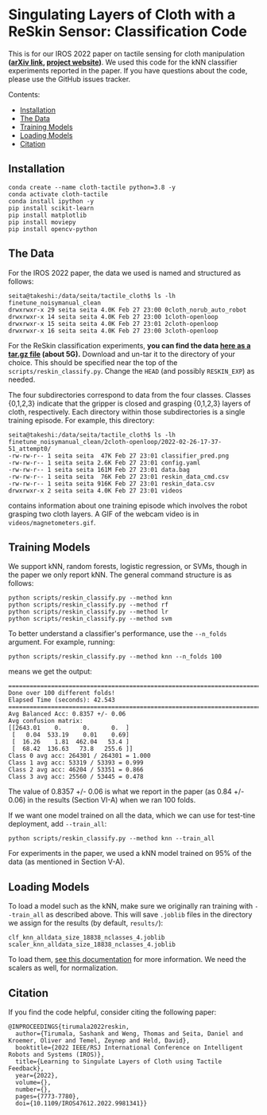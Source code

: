 # Singulating Layers of Cloth with a ReSkin Sensor: Classification Code

This is for our IROS 2022 paper on tactile sensing for cloth manipulation
**([arXiv link][3], [project website][4])**. We used this code for the kNN
classifier experiments reported in the paper. If you have questions about the
code, please use the GitHub issues tracker.

Contents:

- [Installation](#installation)
- [The Data](#the-data)
- [Training Models](#training-models)
- [Loading Models](#loading-models)
- [Citation](#citation)

## Installation

```
conda create --name cloth-tactile python=3.8 -y
conda activate cloth-tactile
conda install ipython -y
pip install scikit-learn
pip install matplotlib
pip install moviepy
pip install opencv-python
```

## The Data

For the IROS 2022 paper, the data we used is named and structured as follows:

```
seita@takeshi:/data/seita/tactile_cloth$ ls -lh finetune_noisymanual_clean
drwxrwxr-x 29 seita seita 4.0K Feb 27 23:00 0cloth_norub_auto_robot
drwxrwxr-x 14 seita seita 4.0K Feb 27 23:00 1cloth-openloop
drwxrwxr-x 15 seita seita 4.0K Feb 27 23:01 2cloth-openloop
drwxrwxr-x 16 seita seita 4.0K Feb 27 23:00 3cloth-openloop
```

For the ReSkin classification experiments, **you can find the data [here as a
tar.gz file][2] (about 5G).** Download and un-tar it to the directory of your
choice. This should be specified near the top of the
`scripts/reskin_classify.py`. Change the `HEAD` (and possibly `RESKIN_EXP`) as
needed.

The four subdirectories correspond to data from the four classes. Classes
{0,1,2,3} indicate that the gripper is closed and grasping {0,1,2,3} layers of
cloth, respectively. Each directory within those subdirectories is a single
training episode. For example, this directory:

```
seita@takeshi:/data/seita/tactile_cloth$ ls -lh finetune_noisymanual_clean/2cloth-openloop/2022-02-26-17-37-51_attempt0/
-rw-rw-r-- 1 seita seita  47K Feb 27 23:01 classifier_pred.png
-rw-rw-r-- 1 seita seita 2.6K Feb 27 23:01 config.yaml
-rw-rw-r-- 1 seita seita 161M Feb 27 23:01 data.bag
-rw-rw-r-- 1 seita seita  76K Feb 27 23:01 reskin_data_cmd.csv
-rw-rw-r-- 1 seita seita 916K Feb 27 23:01 reskin_data.csv
drwxrwxr-x 2 seita seita 4.0K Feb 27 23:01 videos
```

contains information about one training episode which involves the robot
grasping two cloth layers. A GIF of the webcam video is in
`videos/magnetometers.gif`.

## Training Models

We support kNN, random forests, logistic regression, or SVMs, though in the
paper we only report kNN. The general command structure is as follows:

```
python scripts/reskin_classify.py --method knn
python scripts/reskin_classify.py --method rf
python scripts/reskin_classify.py --method lr
python scripts/reskin_classify.py --method svm
```

To better understand a classifier's performance, use the `--n_folds` argument.
For example, running:

```
python scripts/reskin_classify.py --method knn --n_folds 100
```

means we get the output:

```
===============================================================================================
Done over 100 different folds!
Elapsed Time (seconds): 42.543
===============================================================================================
Avg Balanced Acc: 0.8357 +/- 0.06
Avg confusion matrix:
[[2643.01    0.      0.      0.  ]
 [   0.04  533.19    0.01    0.69]
 [  16.26    1.81  462.04   53.4 ]
 [  68.42  136.63   73.8   255.6 ]]
Class 0 avg acc: 264301 / 264301 = 1.000
Class 1 avg acc: 53319 / 53393 = 0.999
Class 2 avg acc: 46204 / 53351 = 0.866
Class 3 avg acc: 25560 / 53445 = 0.478
```

The value of 0.8357 +/- 0.06 is what we report in the paper (as 0.84 +/- 0.06)
in the results (Section VI-A) when we ran 100 folds.

If we want one model trained on all the data, which we can use for test-tine
deployment, add `--train_all`:

```
python scripts/reskin_classify.py --method knn --train_all
```

For experiments in the paper, we used a kNN model trained on 95% of the data (as
mentioned in Section V-A).


## Loading Models

To load a model such as the kNN, make sure we originally ran training with
`--train_all` as described above. This will save `.joblib` files in the
directory we assign for the results (by default, `results/`):

```
clf_knn_alldata_size_18838_nclasses_4.joblib
scaler_knn_alldata_size_18838_nclasses_4.joblib
```

To load them, [see this documentation][1] for more information. We need the
scalers as well, for normalization.


## Citation

If you find the code helpful, consider citing the following paper:

```
@INPROCEEDINGS{tirumala2022reskin,
  author={Tirumala, Sashank and Weng, Thomas and Seita, Daniel and Kroemer, Oliver and Temel, Zeynep and Held, David},
  booktitle={2022 IEEE/RSJ International Conference on Intelligent Robots and Systems (IROS)}, 
  title={Learning to Singulate Layers of Cloth using Tactile Feedback}, 
  year={2022},
  volume={},
  number={},
  pages={7773-7780},
  doi={10.1109/IROS47612.2022.9981341}}
```


[1]:https://scikit-learn.org/stable/modules/model_persistence.html
[2]:https://drive.google.com/file/d/1UEbsFz4v04cDbgAH9a4J8-sZPPXos02z/view?usp=sharing
[3]:https://arxiv.org/abs/2207.11196
[4]:https://sites.google.com/view/reskin-cloth/
